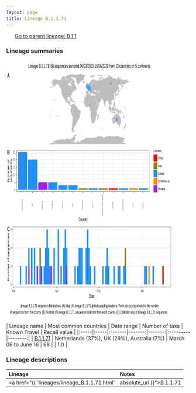 ```yaml
---
layout: page
title: Lineage B.1.1.71
---
```




<p>
<ul class="actions small">
	 <a href="{{ 'lineages/lineage_B.1.1.html' | absolute_url }}" class="button special fit">Go to parent lineage: B.1.1</a>
</ul>
</p>
<h3> Lineage summaries</h3>

<img src="../assets/images/B.1.1.71.svg" alt="B.1.1.71 lineage summary figure" width="90%" height="700px" />


| Lineage name | Most common countries | Date range | Number of taxa | Known Travel | Recall value |
|:-----|:-----|:-------|-------:|-------:|:---------|--------:|
| <a href="{{ 'lineages/lineage_B.1.1.71.html' | absolute_url }}">B.1.1.71</a> | Netherlands (37%), UK (29%), Australia (7%) | March 06 to June 16 | 68 |  | 1.0 |

<h3>Lineage descriptions</h3>

| Lineage | Notes |
|:-----|:-----|
| <a href="{{ 'lineages/lineage_B.1.1.71.html' | absolute_url }}">B.1.1.71</a> | Australian/ Belgium/ Netherlands lineage |

